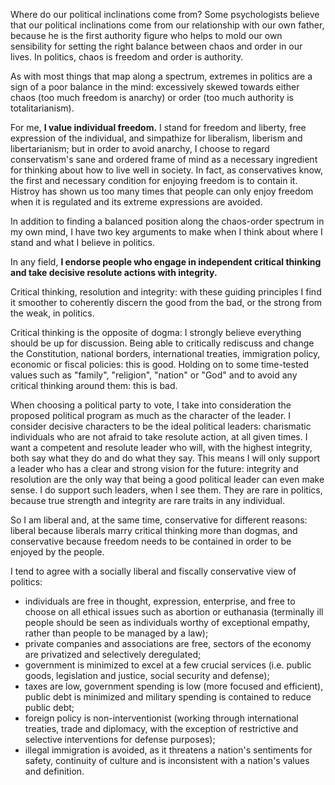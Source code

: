 Where do our political inclinations come from?
Some psychologists believe that our political inclinations come from our relationship with our own father, because he is the first authority figure who helps to mold our own sensibility for setting the right balance between chaos and order in our lives.
In politics, chaos is freedom and order is authority.

As with most things that map along a spectrum, extremes in politics are a sign of a poor balance in the mind: excessively skewed towards either chaos (too much freedom is anarchy) or order (too much authority is totalitarianism).

For me, **I value individual freedom.**
I stand for freedom and liberty, free expression of the individual, and simpathize for liberalism, liberism and libertarianism; but in order to avoid anarchy, I choose to regard conservatism's sane and ordered frame of mind as a necessary ingredient for thinking about how to live well in society.
In fact, as conservatives know, the first and necessary condition for enjoying freedom is to contain it.
Histroy has shown us too many times that people can only enjoy freedom when it is regulated and its extreme expressions are avoided.

In addition to finding a balanced position along the chaos-order spectrum in my own mind, I have two key arguments to make when I think about where I stand and what I believe in politics.

In any field, **I endorse people who engage in independent critical thinking and take decisive resolute actions with integrity.**

Critical thinking, resolution and integrity: with these guiding principles I find it smoother to coherently discern the good from the bad, or the strong from the weak, in politics.

Critical thinking is the opposite of dogma: I strongly believe everything should be up for discussion.
Being able to critically rediscuss and change the Constitution, national borders, international treaties, immigration policy, economic or fiscal policies: this is good.
Holding on to some time-tested values such as "family", "religion", "nation" or "God" and to avoid any critical thinking around them: this is bad.

When choosing a political party to vote, I take into consideration the proposed political program as much as the character of the leader.
I consider decisive characters to be the ideal political leaders: charismatic individuals who are not afraid to take resolute action, at all given times.
I want a competent and resolute leader who will, with the highest integrity, both say what they do and do what they say.
This means I will only support a leader who has a clear and strong vision for the future: integrity and resolution are the only way that being a good political leader can even make sense.
I do support such leaders, when I see them.
They are rare in politics, because true strength and integrity are rare traits in any individual.

So I am liberal and, at the same time, conservative for different reasons: liberal because liberals marry critical thinking more than dogmas, and conservative because freedom needs to be contained in order to be enjoyed by the people.

I tend to agree with a socially liberal and fiscally conservative view of politics:
- individuals are free in thought, expression, enterprise, and free to choose on all ethical issues such as abortion or euthanasia (terminally ill people should be seen as individuals worthy of exceptional empathy, rather than people to be managed by a law);
- private companies and associations are free, sectors of the economy are privatized and selectively deregulated;
- government is minimized to excel at a few crucial services (i.e. public goods, legislation and justice, social security and defense);
- taxes are low, government spending is low (more focused and efficient), public debt is minimized and military spending is contained to reduce public debt;
- foreign policy is non-interventionist (working through international treaties, trade and diplomacy, with the exception of restrictive and selective interventions for defense purposes);
- illegal immigration is avoided, as it threatens a nation's sentiments for safety, continuity of culture and is inconsistent with a nation's values and definition.

